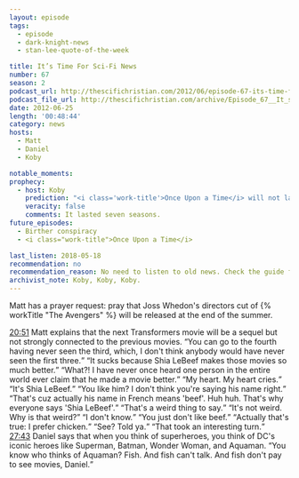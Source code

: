 ```yaml
---
layout: episode
tags:
  - episode
  - dark-knight-news
  - stan-lee-quote-of-the-week

title: It’s Time For Sci-Fi News
number: 67
season: 2
podcast_url: http://thescifichristian.com/2012/06/episode-67-its-time-for-sci-fi-news/
podcast_file_url: http://thescifichristian.com/archive/Episode_67__It_s_Time_For_Sci-Fi_New.mp3
date: 2012-06-25
length: '00:48:44'
category: news
hosts:
  - Matt
  - Daniel
  - Koby

notable_moments:
prophecy:
  - host: Koby
    prediction: "<i class='work-title'>Once Upon a Time</i> will not last five or six seasons."
    veracity: false
    comments: It lasted seven seasons.
future_episodes: 
  - Birther conspiracy 
  - <i class="work-title">Once Upon a Time</i>

last_listen: 2018-05-18
recommendation: no
recommendation_reason: No need to listen to old news. Check the guide for what's interesting in hindsight.
archivist_note: Koby, Koby, Koby. 
---
```

Matt has a prayer request: pray that Joss Whedon's directors cut of {% workTitle "The Avengers" %} will be released at the end of the summer. 

<div class="quote">
  <a class="timestamp tag is-medium is-rounded is-primary" href="http://thescifichristian.com/2012/06/episode-67-its-time-for-sci-fi-news/#t=20:51">20:51</a>
  <span class="quote-context is-size-6">Matt explains that the next Transformers movie will be a sequel but not strongly connected to the previous movies.</span>
  <q class="matt">You can go to the fourth having never seen the third, which, I don't think anybody would have never seen the first three.</q>
  <q class="koby">It sucks because Shia LeBeef makes those movies so much better.</q>
  <q class="matt">What?! I have never once heard one person in the entire world ever claim that he made a movie better.</q>
  <q class="daniel">My heart. My heart cries.</q>
  <q class="koby">It's Shia LeBeef.</q>
  <q class="matt">You like him? I don't think you're saying his name right.</q>
  <q class="koby">That's cuz actually his name in French means 'beef'. Huh huh. That's why everyone says 'Shia LeBeef'.</q>
  <q class="matt">That's a weird thing to say.</q>
  <q class="koby">It's not weird. Why is that weird?</q>
  <q class="matt">I don't know.</q>
  <q class="koby">You just don't like beef.</q>
  <q class="matt">Actually that's true: I prefer chicken.</q>
  <q class="koby">See? Told ya.</q>
  <q class="matt">That took an interesting turn.</q>
</div>

<div class="quote">
  <a class="timestamp tag is-medium is-rounded is-primary" href="http://thescifichristian.com/2012/06/episode-67-its-time-for-sci-fi-news/#t=27:43">27:43</a>
  <span class="quote-context is-size-6">Daniel says that when you think of superheroes, you think of DC's iconic heroes like Superman, Batman, Wonder Woman, and Aquaman.</span>
  <q class="matt">You know who thinks of Aquaman? Fish. And fish can't talk. And fish don't pay to see movies, Daniel.</q>
</div>